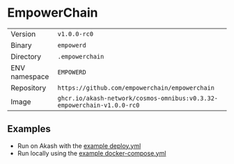 # EmpowerChain

| | |
|---|---|
|Version|`v1.0.0-rc0`|
|Binary|`empowerd`|
|Directory|`.empowerchain`|
|ENV namespace|`EMPOWERD`|
|Repository|`https://github.com/empowerchain/empowerchain`|
|Image|`ghcr.io/akash-network/cosmos-omnibus:v0.3.32-empowerchain-v1.0.0-rc0`|

## Examples

- Run on Akash with the [example deploy.yml](./deploy.yml)
- Run locally using the [example docker-compose.yml](./docker-compose.yml)
